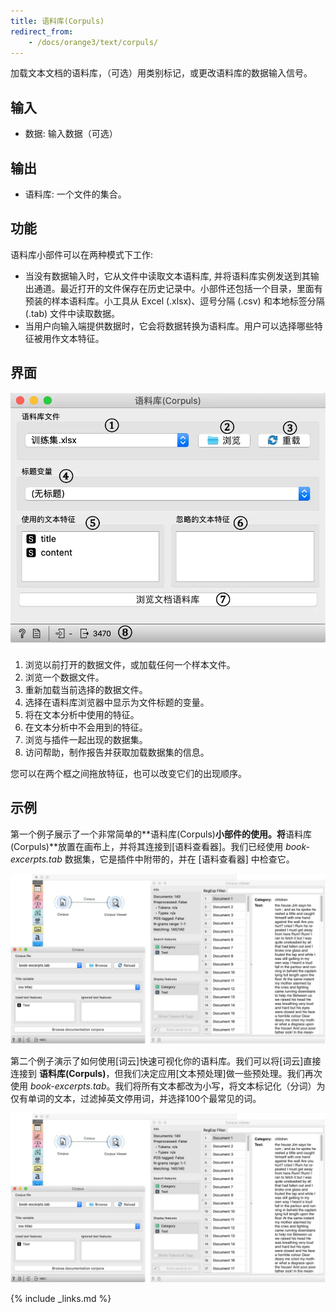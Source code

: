 ```yaml
---
title: 语料库(Corpuls)
redirect_from:
    - /docs/orange3/text/corpuls/
---
```


加载文本文档的语料库，（可选）用类别标记，或更改语料库的数据输入信号。





## 输入

* 数据: 输入数据（可选）

## 输出

* 语料库: 一个文件的集合。


## 功能
语料库小部件可以在两种模式下工作:

* 当没有数据输入时，它从文件中读取文本语料库, 并将语料库实例发送到其输出通道。最近打开的文件保存在历史记录中。小部件还包括一个目录，里面有预装的样本语料库。小工具从 Excel (.xlsx)、逗号分隔 (.csv) 和本地标签分隔 (.tab) 文件中读取数据。
* 当用户向输入端提供数据时，它会将数据转换为语料库。用户可以选择哪些特征被用作文本特征。

## 界面
![](/assets/images/text/Corpus-stamped.png.webp)

1. 浏览以前打开的数据文件，或加载任何一个样本文件。
2. 浏览一个数据文件。
3. 重新加载当前选择的数据文件。
4. 选择在语料库浏览器中显示为文件标题的变量。
5. 将在文本分析中使用的特征。
6. 在文本分析中不会用到的特征。
7. 浏览与插件一起出现的数据集。
8. 访问帮助，制作报告并获取加载数据集的信息。

您可以在两个框之间拖放特征，也可以改变它们的出现顺序。

## 示例

第一个例子展示了一个非常简单的**语料库(Corpuls)**小部件的使用。将**语料库(Corpuls)**放置在画布上，并将其连接到[语料查看器]。我们已经使用 *book-excerpts.tab* 数据集，它是插件中附带的，并在 [语料查看器] 中检查它。

![](/assets/images/text/Corpus-Example1.png.webp)


第二个例子演示了如何使用[词云]快速可视化你的语料库。我们可以将[词云]直接连接到 **语料库(Corpuls)**，但我们决定应用[文本预处理]做一些预处理。我们再次使用 *book-excerpts.tab*。我们将所有文本都改为小写，将文本标记化（分词）为仅有单词的文本，过滤掉英文停用词，并选择100个最常见的词。


![](/assets/images/text/Corpus-Example1.png.webp)

{% include _links.md %}